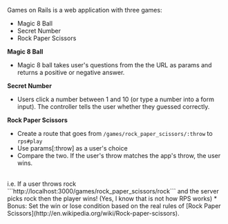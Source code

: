 Games on Rails is a web application with three games:

* Magic 8 Ball
* Secret Number
* Rock Paper Scissors


__Magic 8 Ball__

* Magic 8 ball takes user's questions from the the URL as params and returns a positive or negative answer.

__Secret Number__

* Users click a number between 1 and 10 (or type a number into a form input). The controller tells the user whether they guessed correctly.

__Rock Paper Scissors__

* Create a route that goes from ```/games/rock_paper_scissors/:throw``` to ```rps#play```
* Use params[:throw] as a user's choice
* Compare the two. If the user's throw matches the app's throw, the user wins.
<br>
i.e. If a user throws rock ```http://localhost:3000/games/rock_paper_scissors/rock``` and the server picks rock then the player wins! (Yes,  I know that is not how RPS works)
* Bonus: Set the win or lose condition based on the real rules of [Rock Paper Scissors](http://en.wikipedia.org/wiki/Rock-paper-scissors).